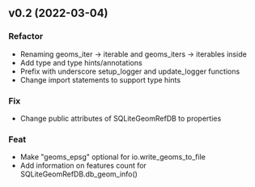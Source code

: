 ## v0.2 (2022-03-04)

### Refactor

- Renaming geoms_iter -> iterable and geoms_iters -> iterables inside
- Add type and type hints/annotations
- Prefix with underscore setup_logger and update_logger functions
- Change import statements to support type hints

### Fix

- Change public attributes of SQLiteGeomRefDB to properties

### Feat

- Make "geoms_epsg" optional for io.write_geoms_to_file
- Add information on features count for SQLiteGeomRefDB.db_geom_info()
